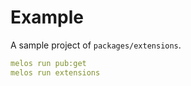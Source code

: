 # Example

A sample project of `packages/extensions`.

```yaml
melos run pub:get
melos run extensions
```
